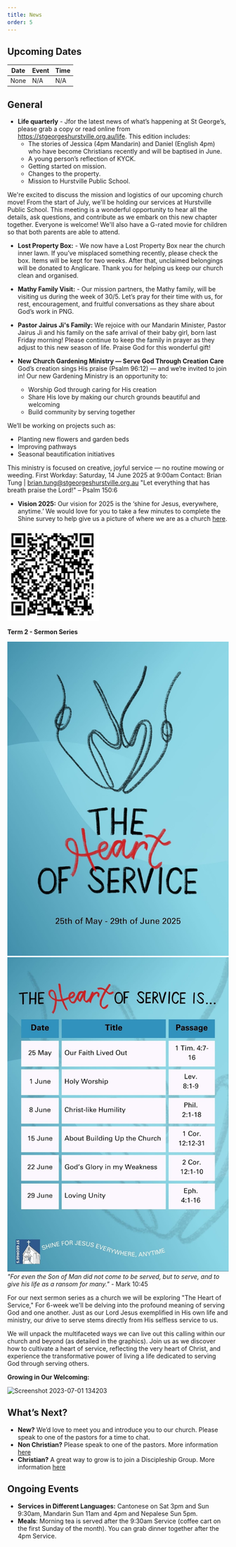 ```yaml
---
title: News
order: 5
---
```


## Upcoming Dates

| Date | Event | Time |
| ---- | ---- | ---- |
| None | N/A | N/A |


## General
- **Life quarterly** - Jfor the latest news of what’s happening at St George’s, please grab a copy or read online from https://stgeorgeshurstville.org.au/life. This edition includes:
     * The stories of Jessica (4pm Mandarin) and Daniel (English 4pm) who have become Christians recently and will be baptised in June.
     * A young person’s reflection of KYCK.
     * Getting started on mission.
     * Changes to the property.
     * Mission to Hurstville Public School.  
 
We're excited to discuss the mission and logistics of our upcoming church move! From the start of July, we'll be holding our services at Hurstville Public School. This meeting is a wonderful opportunity to hear all the details, ask questions, and contribute as we embark on this new chapter together. Everyone is welcome! We'll also have a G-rated movie for children so that both parents are able to attend. 

- **Lost Property Box:** - We now have a Lost Property Box near the church inner lawn. If you’ve misplaced something recently, please check the box. Items will be kept for two weeks. After that, unclaimed belongings will be donated to Anglicare. Thank you for helping us keep our church clean and organised.

- **Mathy Family Visit:** - Our mission partners, the Mathy family, will be visiting us during the week of 30/5. Let’s pray for their time with us, for rest, encouragement, and fruitful conversations as they share about God’s work in PNG.

- **Pastor Jairus Ji's Family:** We rejoice with our Mandarin Minister, Pastor Jairus Ji and his family on the safe arrival of their baby girl, born last Friday morning! Please continue to keep the family in prayer as they adjust to this new season of life. Praise God for this wonderful gift!

- **New Church Gardening Ministry — Serve God Through Creation Care**
God’s creation sings His praise (Psalm 96:12) — and we’re invited to join in!
Our new Gardening Ministry is an opportunity to:
  - Worship God through caring for His creation
  - Share His love by making our church grounds beautiful and welcoming
  - Build community by serving together

We’ll be working on projects such as:
  - Planting new flowers and garden beds
  - Improving pathways
  - Seasonal beautification initiatives

This ministry is focused on creative, joyful service — no routine mowing or weeding.
First Workday: Saturday, 14 June 2025 at 9:00am
 Contact: Brian Tung | brian.tung@stgeorgeshurstville.org.au
"Let everything that has breath praise the Lord!" – Psalm 150:6


- **Vision 2025:** Our vision for 2025 is the ‘shine for Jesus, everywhere, anytime.’ We would love for you to take a few minutes to complete the Shine survey to help give us a picture of where we are as a church [here](https://docs.google.com/forms/d/e/1FAIpQLSezXaAZ_-lCp9NhPs6MlBz5c127LD8oH5YMn1BdLzrOT2Q8Ug/viewform?usp=dialog).

![Shine Survey QR code](https://raw.githubusercontent.com/stgeorgeshurstville/bulletin/refs/heads/main/images/Notes_250516_091907_fec.jpg)

**Term 2 - Sermon Series**

![SermonSeries1](https://raw.githubusercontent.com/stgeorgeshurstville/bulletin/refs/heads/main/images/Notes_250516_091857_c05.jpg)
![SermonSeries2](https://raw.githubusercontent.com/stgeorgeshurstville/bulletin/refs/heads/main/images/Notes_250516_091845_b05.jpg)
*"For even the Son of Man did not come to be served, but to serve, and to give his life as a ransom for many."* - Mark 10:45

For our next sermon series as a church we will be exploring "The Heart of Service," For 6-week we'll be delving into the profound meaning of serving God and one another. Just as our Lord Jesus exemplified in His own life and ministry, our drive to serve stems directly from His selfless service to us.

We will unpack the multifaceted ways we can live out this calling within our church and beyond (as detailed in the graphics). Join us as we discover how to cultivate a heart of service, reflecting the very heart of Christ, and experience the transformative power of living a life dedicated to serving God through serving others.



**Growing in Our Welcoming:**
  
  <img width="236" alt="Screenshot 2023-07-01 134203" src="https://github.com/stgeorgeshurstville/bulletin/assets/119166299/b540ac1c-0ba4-481e-90a5-5464939f7e4c">


## What’s Next?
- **New?** We’d love to meet you and introduce you to our church. Please speak to one of the pastors for a time to chat. 
- **Non Christian?** Please speak to one of the pastors. More information [here](https://stgeorgeshurstville.org.au/lets-talk-about-christianity)
- **Christian?** A great way to grow is to join a Discipleship Group. More information [here](https://stgeorgeshurstville.org.au/discipleship-groups)

## Ongoing Events
- **Services in Different Languages:** Cantonese on Sat 3pm and Sun 9:30am, Mandarin Sun 11am and 4pm and Nepalese Sun 5pm. 
- **Meals**: Morning tea is served after the 9:30am Service (coffee cart on the first Sunday of the month). You can grab dinner together after the 4pm Service.

